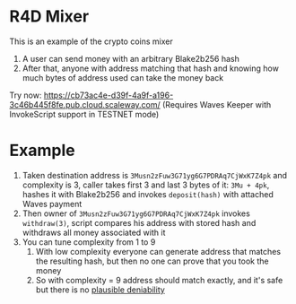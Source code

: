 # R4D Mixer
This is an example of the crypto coins mixer

1. A user can send money with an arbitrary Blake2b256 hash
2. After that, anyone with address matching that hash and knowing how much bytes of address used can take the money back

Try now: https://cb73ac4e-d39f-4a9f-a196-3c46b445f8fe.pub.cloud.scaleway.com/ (Requires Waves Keeper with InvokeScript support in TESTNET mode)

# Example
1. Taken destination address is `3Musn2zFuw3G71yg6G7PDRAq7CjWxK7Z4pk` and complexity is 3, caller takes first 3 and last 3 bytes of it: `3Mu + 4pk`, hashes it with Blake2b256 and invokes `deposit(hash)` with attached Waves payment
2. Then owner of `3Musn2zFuw3G71yg6G7PDRAq7CjWxK7Z4pk` invokes `withdraw(3)`, script compares his address with stored hash and withdraws all money associated with it
3. You can tune complexity from 1 to 9
    1. With low complexity everyone can generate address that matches the resulting hash, but then no one can prove that you took the money
    2. So with complexity = 9 address should match exactly, and it's safe but there is no [plausible deniability](https://en.wikipedia.org/wiki/Plausible_deniability)
